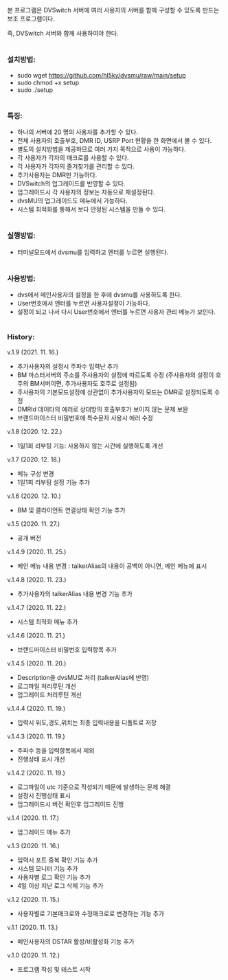 본 프로그램은 DVSwitch 서버에 여러 사용자의 서버를 함께 구성할 수 있도록 만드는 보조 프로그램이다.

즉, DVSwitch 서버와 함께 사용하여야 한다.
#
### 설치방법:
  - sudo wget https://github.com/hl5ky/dvsmu/raw/main/setup
  - sudo chmod +x setup
  - sudo ./setup
#
### 특징:
  - 하나의 서버에 20 명의 사용자를 추가할 수 있다.
  - 전체 사용자의 호출부호, DMR ID, USRP Port 현황을 한 화면에서 볼 수 있다.
  - 별도의 설치방법을 제공하므로 여러 가지 목적으로 사용이 가능하다.
  - 각 사용자가 각자의 매크로를 사용할 수 있다.
  - 각 사용자가 각자의 즐겨찾기를 관리할 수 있다.
  - 추가사용자는 DMR만 가능하다.
  - DVSwitch의 업그레이드를 반영할 수 있다.
  - 업그레이드시 각 사용자의 정보는 자동으로 재설정된다.
  - dvsMU의 업그레이드도 메뉴에서 가능하다.
  - 시스템 최적화를 통해서 보다 안정된 시스템을 만들 수 있다.
#
### 실행방법:
  - 터미널모드에서 dvsmu를 입력하고 엔터를 누르면 실행된다.
#
### 사용방법:
  - dvs에서 메인사용자의 설정을 한 후에 dvsmu를 사용하도록 한다.  
  - User번호에서 엔터를 누르면 사용자설정이 가능하다.  
  - 설정이 되고 나서 다시 User번호에서 엔터를 누르면 사용자 관리 메뉴가 보인다.
#
### History:

  v.1.9 (2021. 11. 16.)
  - 추가사용자의 설정시 주파수 입력난 추가
  - BM 마스터서버의 주소를 주사용자의 설정에 따르도록 수정 (주사용자의 설정이 호주의 BM서버이면, 추가사용자도 호주로 설정됨)
  - 주사용자의 기본모드설정에 상관없이 추가사용자의 모드는 DMR로 설정되도록 수정
  - DMRId 데이타의 에러로 상대방의 호출부호가 보이지 않는 문제 보완
  - 브랜드마이스터 비밀번호에 특수문자 사용시 에러 수정

  v.1.8 (2020. 12. 22.)
  - 1일1회 리부팅 기능: 사용하지 않는 시간에 실행하도록 개선

  v.1.7 (2020. 12. 18.)
  - 메뉴 구성 변경
  - 1일1회 리부팅 설정 기능 추가

  v.1.6 (2020. 12. 10.)
  - BM 및 클라이언트 연결상태 확인 기능 추가
  
  v.1.5 (2020. 11. 27.)
  - 공개 버전
  
  v.1.4.9 (2020. 11. 25.)
  - 메인 메뉴 내용 변경 : talkerAlias의 내용이 공백이 아니면, 메인 메뉴에 표시
    
  v.1.4.8 (2020. 11. 23.)
  - 추가사용자의 talkerAlias 내용 변경 기능 추가
  
  v.1.4.7 (2020. 11. 22.)
  - 시스템 최적화 메뉴 추가

  v.1.4.6 (2020. 11. 21.)
  - 브랜드마이스터 비밀번호 입력항목 추가
  
  v.1.4.5 (2020. 11. 20.)
  - Description을 dvsMU로 처리 (talkerAlias에 반영)
  - 로그파일 처리루틴 개선
  - 업그레이드 처리루틴 개선

  v.1.4.4 (2020. 11. 19.)
  - 입력시 위도,경도,위치는 최종 입력내용을 디폴트로 저장
  
  v.1.4.3 (2020. 11. 19.)
  - 주파수 등을 입력항목에서 제외
  - 진행상태 표시 개선
  
  v.1.4.2 (2020. 11. 19.)
  - 로그파일이 utc 기준으로 작성되기 때문에 발생하는 문제 해결 
  - 설정시 진행상태 표시
  - 업그레이드시 버전 확인후 업그레이드 진행
  
  v.1.4 (2020. 11. 17.)
  - 업그레이드 메뉴 추가
  
  v.1.3 (2020. 11. 16.)
  - 입력시 포트 중복 확인 기능 추가
  - 시스템 모니터 기능 추가
  - 사용자별 로그 확인 기능 추가
  - 4일 이상 지난 로그 삭제 기능 추가
  
  v.1.2 (2020. 11. 15.)
  - 사용자별로 기본매크로와 수정매크로로 변경하는 기능 추가
  
  v.1.1 (2020. 11. 13.)
  - 메인사용자의 DSTAR 활성/비활성화 기능 추가
  
  v.1.0 (2020. 11. 12.)
  - 프로그램 작성 및 테스트 시작
    
